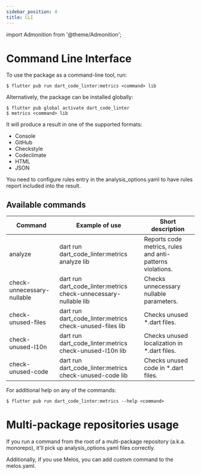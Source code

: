 ```yaml
---
sidebar_position: 4
title: CLI
---
```

import Admonition from '@theme/Admonition';
# Command Line Interface
To use the package as a command-line tool, run:
~~~
$ flutter pub run dart_code_linter:metrics <command> lib
~~~
Alternatively, the package can be installed globally:
~~~
$ flutter pub global activate dart_code_linter
$ metrics <command> lib
~~~

It will produce a result in one of the supported formats:
- Console
- GitHub
- Checkstyle
- Codeclimate
- HTML
- JSON

<Admonition type="info" icon="-" title="INFO">
  <p>
You need to configure rules entry in the analysis_options.yaml to have rules report included into the result.
  </p>
</Admonition>

## Available commands
| Command | Example of use | Short description |
|----------|----------|----------|
| analyze | dart run dart_code_linter:metrics analyze lib   | Reports code metrics, rules and anti-patterns violations. |
| check-unnecessary-nullable   | dart run dart_code_linter:metrics check-unnecessary-nullable lib   | Checks unnecessary nullable parameters.  
check-unused-files    | dart run dart_code_linter:metrics check-unused-files lib   | Checks unused *.dart files.   |
| check-unused-l10n    | dart run dart_code_linter:metrics check-unused-l10n lib   | Checks unused localization in *.dart files.   |
| check-unused-code    | dart run dart_code_linter:metrics check-unused-code lib   | Checks unused code in *.dart files.   |

For additional help on any of the commands:

~~~
$ flutter pub run dart_code_linter:metrics --help <command>
~~~

# Multi-package repositories usage
If you run a command from the root of a multi-package repository (a.k.a. monorepo), it'll pick up analysis_options.yaml files correctly.

Additionally, if you use Melos, you can add custom command to the melos.yaml.
